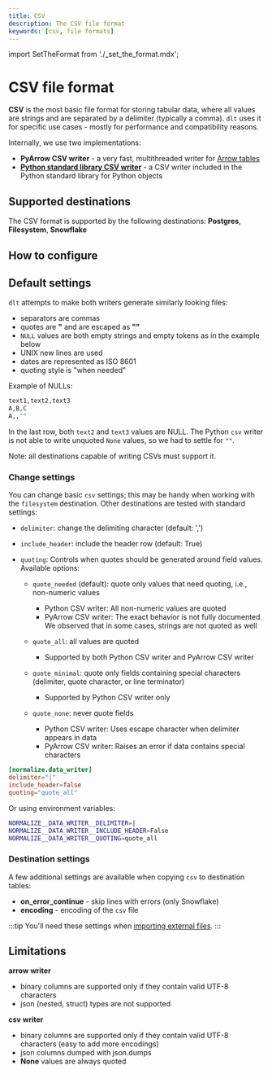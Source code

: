 ```yaml
---
title: CSV
description: The CSV file format
keywords: [csv, file formats]
---
```

import SetTheFormat from './_set_the_format.mdx';

# CSV file format

**CSV** is the most basic file format for storing tabular data, where all values are strings and are separated by a delimiter (typically a comma).
`dlt` uses it for specific use cases - mostly for performance and compatibility reasons.

Internally, we use two implementations:
- **PyArrow CSV writer** - a very fast, multithreaded writer for [Arrow tables](../verified-sources/arrow-pandas.md)
- **[Python standard library CSV writer](https://docs.python.org/3/library/csv.html)** - a CSV writer included in the Python standard library for Python objects

## Supported destinations

The CSV format is supported by the following destinations: **Postgres**, **Filesystem**, **Snowflake**

## How to configure

<SetTheFormat file_type="csv"/>

## Default settings
`dlt` attempts to make both writers generate similarly looking files:
* separators are commas
* quotes are **"** and are escaped as **""**
* `NULL` values are both empty strings and empty tokens as in the example below
* UNIX new lines are used
* dates are represented as ISO 8601
* quoting style is "when needed"

Example of NULLs:
```sh
text1,text2,text3
A,B,C
A,,""
```

In the last row, both `text2` and `text3` values are NULL. The Python `csv` writer
is not able to write unquoted `None` values, so we had to settle for `""`.

Note: all destinations capable of writing CSVs must support it.

### Change settings
You can change basic `csv` settings; this may be handy when working with the `filesystem` destination. Other destinations are tested
with standard settings:

* `delimiter`: change the delimiting character (default: ',')
* `include_header`: include the header row (default: True)
* `quoting`: Controls when quotes should be generated around field values. Available options:

    - `quote_needed` (default): quote only values that need quoting, i.e., non-numeric values
      - Python CSV writer: All non-numeric values are quoted
      - PyArrow CSV writer: The exact behavior is not fully documented. We observed that in some cases, strings are not quoted as well

    - `quote_all`: all values are quoted
      - Supported by both Python CSV writer and PyArrow CSV writer

    - `quote_minimal`: quote only fields containing special characters (delimiter, quote character, or line terminator)
      - Supported by Python CSV writer only

    - `quote_none`: never quote fields
        - Python CSV writer: Uses escape character when delimiter appears in data
        - PyArrow CSV writer: Raises an error if data contains special characters

```toml
[normalize.data_writer]
delimiter="|"
include_header=false
quoting="quote_all"
```

Or using environment variables:

```sh
NORMALIZE__DATA_WRITER__DELIMITER=|
NORMALIZE__DATA_WRITER__INCLUDE_HEADER=False
NORMALIZE__DATA_WRITER__QUOTING=quote_all
```

### Destination settings
A few additional settings are available when copying `csv` to destination tables:
* **on_error_continue** - skip lines with errors (only Snowflake)
* **encoding** - encoding of the `csv` file

:::tip
You'll need these settings when [importing external files](../../general-usage/resource.md#import-external-files).
:::

## Limitations
**arrow writer**

* binary columns are supported only if they contain valid UTF-8 characters
* json (nested, struct) types are not supported

**csv writer**
* binary columns are supported only if they contain valid UTF-8 characters (easy to add more encodings)
* json columns dumped with json.dumps
* **None** values are always quoted

